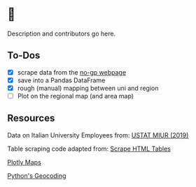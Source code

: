 # 🥑

Description and contributors go here.

## To-Dos

- [x] scrape data from the [no-gp webpage](https://nogreenpassdocenti.wordpress.com/)
- [x] save into a Pandas DataFrame
- [x] rough (manual) mapping between uni and region
- [ ] Plot on the regional map (and area map)

## Resources

Data on Italian University Employees from: [USTAT MIUR (2019)](http://ustat.miur.it/dati/didattica/italia/atenei#tabriepilogo)

Table scraping code adapted from: [Scrape HTML Tables](https://towardsdatascience.com/web-scraping-html-tables-with-python-c9baba21059)

[Plotly Maps](https://plotly.com/python/maps/)

[Python's Geocoding](https://towardsdatascience.com/pythons-geocoding-convert-a-list-of-addresses-into-a-map-f522ef513fd6)
